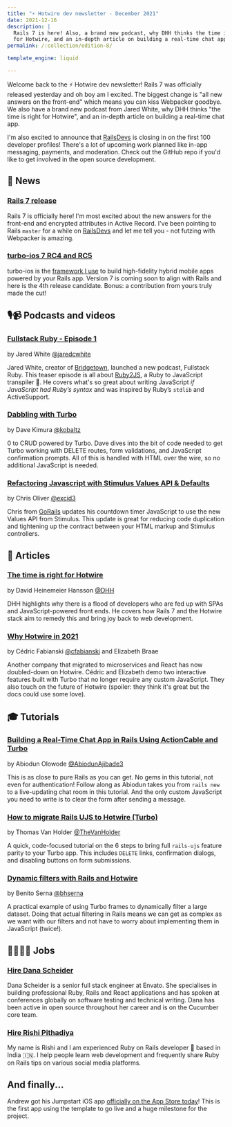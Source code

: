 ```yaml
---
title: "⚡️ Hotwire dev newsletter - December 2021"
date: 2021-12-16
description: |
  Rails 7 is here! Also, a brand new podcast, why DHH thinks the time is right
  for Hotwire, and an in-depth article on building a real-time chat app.
permalink: /:collection/edition-8/

template_engine: liquid

---
```


Welcome back to the ⚡️ Hotwire dev newsletter! Rails 7 was officially released yesterday and oh boy am I excited. The biggest change is "all new answers on the front-end" which means you can kiss Webpacker goodbye. We also have a brand new podcast from Jared White, why DHH thinks "the time is right for Hotwire", and an in-depth article on building a real-time chat app.

I'm also excited to announce that [RailsDevs](https://railsdevs.com) is closing in on the first 100 developer profiles! There's a lot of upcoming work planned like in-app messaging, payments, and moderation. Check out the GitHub repo if you'd like to get involved in the open source development.

## 📰 News

### [Rails 7 release](https://rubyonrails.org/2021/12/15/Rails-7-fulfilling-a-vision)

Rails 7 is officially here! I'm most excited about the new answers for the front-end and encrypted attributes in Active Record. I've been pointing to Rails `master` for a while on [RailsDevs](https://railsdevs.com) and let me tell you - not futzing with Webpacker is amazing.

### [turbo-ios 7 RC4 and RC5](https://github.com/hotwired/turbo-ios/releases/tag/7.0.0-rc.4)

turbo-ios is the [framework I use](https://masilotti.com/turbo-ios/) to build high-fidelity hybrid mobile apps powered by your Rails app. Version 7 is coming soon to align with Rails and here is the 4th release candidate. Bonus: a contribution from yours truly made the cut!

## 🎙📹 Podcasts and videos

### [Fullstack Ruby - Episode 1](https://www.fullstackruby.dev/podcast/1/)

by Jared White [@jaredcwhite](https://twitter.com/jaredcwhite)

Jared White, creator of [Bridgetown](https://www.bridgetownrb.com), launched a new podcast, Fullstack Ruby. This teaser episode is all about [Ruby2JS](https://www.ruby2js.com), a Ruby to JavaScript transpiler 🤯. He covers what's so great about writing JavaScript *if JavaScript had Ruby’s syntax* and was inspired by Ruby’s `stdlib` and ActiveSupport.

### [Dabbling with Turbo](https://www.driftingruby.com/episodes/dabbling-with-turbo)

by Dave Kimura [@kobaltz](https://twitter.com/kobaltz)

0 to CRUD powered by Turbo. Dave dives into the bit of code needed to get Turbo working with DELETE routes, form validations, and JavaScript confirmation prompts. All of this is handled with HTML over the wire, so no additional JavaScript is needed.

### [Refactoring Javascript with Stimulus Values API & Defaults](https://www.youtube.com/watch?v=sM03QXDUWRU)

by Chris Oliver [@excid3](https://twitter.com/excid3)

Chris from [GoRails](https://gorails.com) updates his countdown timer JavaScript to use the new Values API from Stimulus. This update is great for reducing code duplication and tightening up the contract between your HTML markup and Stimulus controllers.

## 📝 Articles

### [The time is right for Hotwire](https://world.hey.com/dhh/the-time-is-right-for-hotwire-ecdb9b33)

by David Heinemeier Hansson [@DHH](https://twitter.com/DHH)

DHH highlights why there is a flood of developers who are fed up with SPAs and JavaScript-powered front ends. He covers how Rails 7 and the Hotwire stack aim to remedy this and bring joy back to web development.

### [Why Hotwire in 2021](https://www.bearer.com/blog/why-hotwire)

by Cédric Fabianski [@cfabianski](https://twitter.com/cfabianski) and Elizabeth Braae

Another company that migrated to microservices and React has now doubled-down on Hotwire. Cédric and Elizabeth demo two interactive features built with Turbo that no longer require any custom JavaScript. They also touch on the future of Hotwire (spoiler: they think it's great but the docs could use some love).

## 🎓 Tutorials

### [Building a Real-Time Chat App in Rails Using ActionCable and Turbo](https://www.honeybadger.io/blog/chat-app-rails-actioncable-turbo/)

by Abiodun Olowode [@AbiodunAjibade3](https://twitter.com/AbiodunAjibade3)

This is as close to pure Rails as you can get. No gems in this tutorial, not even for authentication! Follow along as Abiodun takes you from `rails new` to a live-updating chat room in this tutorial. And the only custom JavaScript you need to write is to clear the form after sending a message.

### [How to migrate Rails UJS to Hotwire (Turbo)](https://dev.to/thomasvanholder/how-to-migrate-rails-ujs-to-hotwire-turbo-hdh)

by Thomas Van Holder [@TheVanHolder](https://twitter.com/TheVanHolder)

A quick, code-focused tutorial on the 6 steps to bring full `rails-ujs` feature parity to your Turbo app. This includes `DELETE` links, confirmation dialogs, and disabling buttons on form submissions.

### [Dynamic filters with Rails and Hotwire](https://bhserna.com/dynamic-filters-with-rails-and-hotwire.html)

by Benito Serna [@bhserna](https://twitter.com/bhserna)

A practical example of using Turbo frames to dynamically filter a large dataset. Doing that actual filtering in Rails means we can get as complex as we want with our filters and not have to worry about implementing them in JavaScript (twice!).

## 👩‍💻👨‍💻 Jobs

### [Hire Dana Scheider](https://github.com/danascheider)

Dana Scheider is a senior full stack engineer at Envato. She specialises in building professional Ruby, Rails and React applications and has spoken at conferences globally on software testing and technical writing. Dana has been active in open source throughout her career and is on the Cucumber core team.

### [Hire Rishi Pithadiya](https://rishi.tips/t/)

My name is Rishi and I am experienced Ruby on Rails developer 💎 based in India 🇮🇳. I help people learn web development and frequently share Ruby on Rails tips on various social media platforms.

## And finally...

Andrew got his Jumpstart iOS app [officially on the App Store today](https://twitter.com/excid3/status/1464093766403379217?s=20)! This is the first app using the template to go live and a huge milestone for the project.
